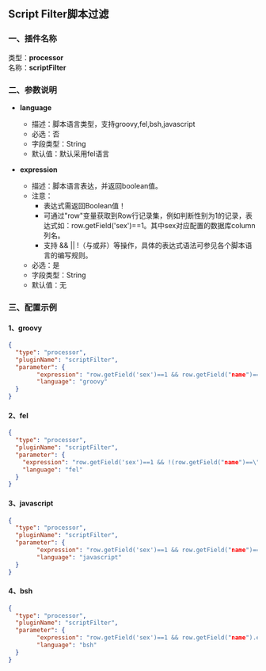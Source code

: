 ## Script Filter脚本过滤

### 一、插件名称
类型：**processor**<br/>
名称：**scriptFilter**
### 二、参数说明<br />

- **language**
    - 描述：脚本语言类型，支持groovy,fel,bsh,javascript
    - 必选：否
    - 字段类型：String
    - 默认值：默认采用fel语言


- **expression**
    - 描述：脚本语言表达，并返回boolean值。
    - 注意：
      - 表达式需返回Boolean值！
      - 可通过"row"变量获取到Row行记录集，例如判断性别为1的记录，表达式如：row.getField('sex')==1。其中sex对应配置的数据库column列名。 
      - 支持 && || !（与或非）等操作，具体的表达式语法可参见各个脚本语言的编写规则。
    - 必选：是
    - 字段类型：String
    - 默认值：无


### 三、配置示例
#### 1、groovy
```json
{                        
  "type": "processor",                      
  "pluginName": "scriptFilter",            
  "parameter": {                          
        "expression": "row.getField('sex')==1 && row.getField("name")==\"zhangsan\" " ,
        "language": "groovy" 
  }
}
```


#### 2、fel

```json
{
  "type": "processor",
  "pluginName": "scriptFilter",
  "parameter": {
    "expression": "row.getField('sex')==1 && !(row.getField("name")==\"zhangsan\") ",
    "language": "fel"
  }
}
```

#### 3、javascript

```json
{                        
  "type": "processor",                      
  "pluginName": "scriptFilter",            
  "parameter": {                          
        "expression": "row.getField('sex')==1 && row.getField("name")==\"zhangsan\" " ,
        "language": "javascript" 
  }
}
```

#### 4、bsh
```json
{                        
  "type": "processor",                      
  "pluginName": "scriptFilter",            
  "parameter": {                          
        "expression": "row.getField('sex')==1 && row.getField("name").equals(\"zhangsan\") " ,
        "language": "bsh" 
  }
}
```